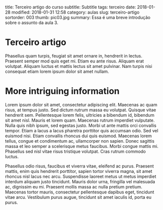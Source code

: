 title: Terceiro artigo do curso
subtitle: Subtitle
tags: terceiro
date: 2018-01-28
modified: 2018-01-31 12:58
category: aulas
slug: terceiro-artigo
sortorder: 003
thumb: pic03.jpg
summary: Essa é uma breve introdução sobre o assunto da aula 3.

# Terceiro artigo
Phasellus quam turpis, feugiat sit amet ornare in, hendrerit in lectus.
Praesent semper mod quis eget mi. Etiam eu ante risus. Aliquam erat volutpat.
Aliquam luctus et mattis lectus sit amet pulvinar. Nam turpis nisi consequat
etiam lorem ipsum dolor sit amet nullam.

# More intriguing information
Lorem ipsum dolor sit amet, consectetur adipiscing elit. Maecenas ac quam
risus, at tempus justo. Sed dictum rutrum massa eu volutpat. Quisque vitae
hendrerit sem. Pellentesque lorem felis, ultricies a bibendum id, bibendum sit
amet nisl. Mauris et lorem quam. Maecenas rutrum imperdiet vulputate. Nulla
quis nibh ipsum, sed egestas justo. Morbi ut ante mattis orci convallis tempor.
Etiam a lacus a lacus pharetra porttitor quis accumsan odio. Sed vel euismod
nisi. Etiam convallis rhoncus dui quis euismod. Maecenas lorem tellus, congue
et condimentum ac, ullamcorper non sapien.  Donec sagittis massa et leo semper
a scelerisque metus faucibus. Morbi congue mattis mi.  Phasellus sed nisl vitae
risus tristique volutpat. Cras rutrum commodo luctus.

Phasellus odio risus, faucibus et viverra vitae, eleifend ac purus. Praesent
mattis, enim quis hendrerit porttitor, sapien tortor viverra magna, sit amet
rhoncus nisl lacus nec arcu.  Suspendisse laoreet metus ut metus imperdiet
interdum aliquam justo tincidunt. Mauris dolor urna, fringilla vel malesuada
ac, dignissim eu mi. Praesent mollis massa ac nulla pretium pretium.  Maecenas
tortor mauris, consectetur pellentesque dapibus eget, tincidunt vitae arcu.
Vestibulum purus augue, tincidunt sit amet iaculis id, porta eu purus.
